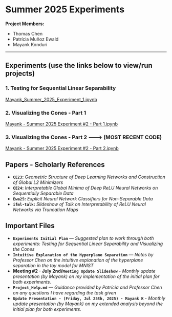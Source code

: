 # Summer 2025 Experiments

**Project Members:**  
- Thomas Chen  
- Patrícia Muñoz Ewald  
- Mayank Konduri

---

## Experiments (use the links below to view/run projects)

### 1. Testing for Sequential Linear Separability  
[ Mayank_Summer_2025_Experiment_1.ipynb](https://colab.research.google.com/drive/1glI17EJJEdi8scGCjhpa42ZmpCsZ4CVU?usp=sharing)

### 2. Visualizing the Cones - Part 1
[ Mayank - Summer 2025 Experiment #2 - Part 1.ipynb](https://colab.research.google.com/drive/1owO-VAnCmoNxCXqZ91DN30ZMfRnAbYNi?usp=sharing)

### 3. Visualizing the Cones - Part 2 ---> (MOST RECENT CODE)
[ Mayank - Summer 2025 Experiment #2 - Part 2.ipynb](https://colab.research.google.com/drive/1DySk1rDp_Lh1OFsQH6mcoxj0euNSfDzO?usp=sharing)

## Papers - Scholarly References

- **`CE23`:** *Geometric Structure of Deep Learning Networks and Construction of Global L2 Minimizers*
- **`CE24`:** *Interpretable Global Minima of Deep ReLU Neural Networks on Sequentially Separable Data*
- **`Ewa25`:** *Explicit Neural Network Classifiers for Non-Separable Data*
- **`ifml-talk`:** *Slideshow of Talk on Interpretability of ReLU Neural Networks via Truncation Maps*

## Important Files

- **`Experiments Initial Plan`** — *Suggested plan to work through both experiments: Testing for Sequential Linear Separability and Visualizing the Cones*
- **`Intuitive Explanation of the Hyperplane Separation`** — *Notes by Professor Chen on the intuitive explanation of the hyperplane separation in the toy model for MNIST*
- **Meeting #2 - July 2nd/`Meeting Update Slideshow`** - *Monthly update presentation (by Mayank) on my implementation of the initial plan for both experiments.*
- **`Project_Help.md`** — *Guidance provided by Patrícia and Professor Chen on any questions I have regarding the task given*
- **`Update Presentation - (Friday, Jul 25th, 2025) - Mayank K`** - *Monthly update presentation (by Mayank) on my extended analysis beyond the initial plan for both experiments.*
